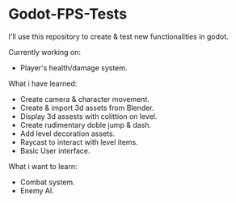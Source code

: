 # Godot-FPS-Tests
I'll use this repository to create &amp; test new functionalities in godot.

Currently working on:
* Player's health/damage system.

What i have learned:
* Create camera & character movement.
* Create & import 3d assets from Blender.
* Display 3d assests with colittion on level.
* Create rudimentary doble jump & dash.
* Add level decoration assets.
* Raycast to interact with level items.
* Basic User interface.

What i want to learn:
* Combat system.
* Enemy AI.
